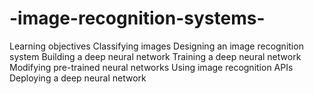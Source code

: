 # -image-recognition-systems-
Learning objectives
Classifying images
Designing an image recognition system
Building a deep neural network
Training a deep neural network
Modifying pre-trained neural networks
Using image recognition APIs
Deploying a deep neural network
